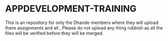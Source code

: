 # APPDEVELOPMENT-TRAINING
This is an repository for only the Dhando members where they will upload there assignments and all , Please do not upload any thing rubbish as all the files will be verified before they will be merged.
